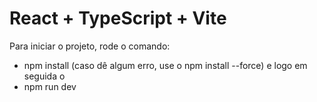 # React + TypeScript + Vite

Para iniciar o projeto, rode o comando:
- npm install (caso dê algum erro, use o npm install --force)
e logo em seguida o 
- npm run dev

